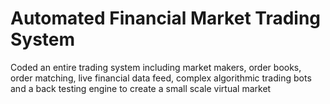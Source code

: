 # Automated Financial Market Trading System
 Coded an entire trading system including market makers, order books, order matching, live financial data feed, complex algorithmic trading bots and a back testing engine to create a small scale virtual market
